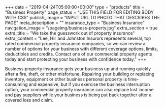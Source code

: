 +++
date = "2019-04-24T05:00:00+00:00"
type = "products"
title = "Business Property"
page_status = "USE THIS FIELD FOR EDITING BODY WITH CSS"
publish_image = "INPUT URL TO PHOTO THAT DESCRIBES THE PAGE"
meta_description = ""
insurance_type = "Business Insurance"
navigation_image = "/pageimg/business-property.jpg"
extra_section = true
extra_title = "We take the guesswork out of property insurance"
extra_content = "Lee, Hill and Johnston Insurors represents several, top rated commercial property insurance companies, so we can review a number of options for your business with different coverage options, limits, deductibles and credits. Contact one of our commercial property agents today and start protecting your business with confidence today."
+++

Business property insurance gets your business up and running quickly after a fire, theft, or other misfortune. Repairing your building or replacing inventory, equipment or other business personal property is time-consuming and expensive, but if you exercise the business interruption option, your commercial property insurance can also replace lost income and pay suppliers while your business is being put back together after a covered loss and claim.
